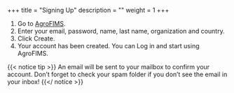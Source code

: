 +++
title = "Signing Up"
description = ""
weight = 1
+++

1.	Go to  <a href="https://agrofims.org/" target="_blank">AgroFIMS</a>.
2.	Enter your email, password, name, last name, organization and country. 
3.	Click Create.
4.	Your account has been created. You can Log in and start using AgroFIMS.
 
{{< notice tip >}}
  An email will be sent to your mailbox to confirm your account. 
 Don’t forget to check your spam folder if you don’t see the email in your inbox!
 {{</ notice >}}

